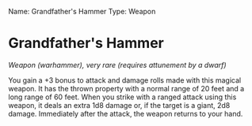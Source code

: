 Name: Grandfather's Hammer
Type: Weapon

# Grandfather's Hammer
_Weapon (warhammer), very rare (requires attunement by a dwarf)_

You gain a +3 bonus to attack and damage rolls made with this magical weapon. It has the thrown property with a normal range of 20 feet and a long range of 60 feet. When you strike with a ranged attack using this weapon, it deals an extra 1d8 damage or, if the target is a giant, 2d8 damage. Immediately after the attack, the weapon returns to your hand.